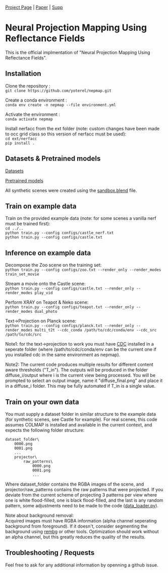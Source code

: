 [Project Page](https://yoterel.github.io/nepmap-project-page/) | [Paper](#) | [Supp]([about:blank](https://yoterel.github.io/nepmap-project-page/static/pdfs/nepmap-supp.pdf))

# Neural Projection Mapping Using Reflectance Fields

This is the official implmentation of "Neural Projection Mapping Using Reflectance Fields".

## Installation

Clone the repository :\
`git clone https://github.com/yoterel/nepmap.git`

Create a conda environment :\
`conda env create -n nepmap --file environment.yml`

Activate the environment :\
`conda activate nepmap`

Install nerfacc from the ext folder (note: custom changes have been made to occ grid class so this version of nerfacc must be used):\
`cd ext/nerfacc`\
`pip install .`

## Datasets & Pretrained models

[Datasets]()

[Pretrained models]()

All synthetic scenes were created using the [sandbox.blend](https://github.com/yoterel/nepmap/blob/master/sandbox.blend) file.

## Train on example data

Train on the provided example data (note: for some scenes a vanilla nerf must be trained first):\
`cd ../..`\
`python train.py --config configs/castle_nerf.txt`\
`python train.py --config configs/castle.txt`

## Inference on example data

Decompose the Zoo scene on the training set:\
`python train.py --config configs/zoo.txt --render_only --render_modes train_set_movie`

Stream a movie onto the Castle scene:\
`python train.py --config configs/castle.txt --render_only --render_modes play_vid`

Perform XRAY on Teapot & Neko scene:\
`python train.py --config configs/teapot.txt --render_only --render_modes dual_photo`

Text->Projection on Planck scene:\
`python train.py --config configs/planck.txt --render_only --render_modes multi_t2t --cdc_conda /path/to/cdc/conda/env --cdc_src /path/to/cdc/src`

Note1: for the text->projection to work you must have [CDC](https://github.com/cross-domain-compositing/cross-domain-compositing) installed in a seperate folder (where /path/to/cdc/conda/env can be the current one if you installed cdc in the same environment as nepmap).

Note2: The current code produces multiple results for different content aware thresholds ("T_in"). The outputs will be produced in the folder diffuse_i/output where i is the current view being processed. You will be prompted to select an output image, name it "diffuse_final.png" and place it in a diffuse_i folder.
This may be fully automated if T_in is a single value.

## Train on your own data

You must supply a dataset folder in similar structure to the example data (for synthetic scenes, see Castle for example).
For real scenes, this code assumes COLMAP is installed and available in the current context, and expects the following folder structure:

    dataset_folder\
        0000.png
        0001.png
        ...
        projector\
            raw_patterns\
                0000.png
                0001.png
                ...

Where dataset_folder contains the RGBA images of the scene, and projector/raw_patterns contains the raw patterns that were projected.
If you deviate from the current scheme of projecting 3 patterns per view where one is white flood-filled, one is black flood-filled, and the last is any random pattern, some adjustments need to be made to the code ([data_loader.py](https://github.com/yoterel/nepmap/blob/master/data/data_loader.py)).

Note about background removal:\
Acquired images must have RGBA information (alpha channel seperating background from foreground). If it doesn't, consider segmenting the background using [rembg](https://github.com/danielgatis/rembg) or other tools.
Optimization should work without an alpha channel, but this greatly reduces the quality of the results.

## Troubleshooting / Requests

Feel free to ask for any additional information by openning a github issue.


